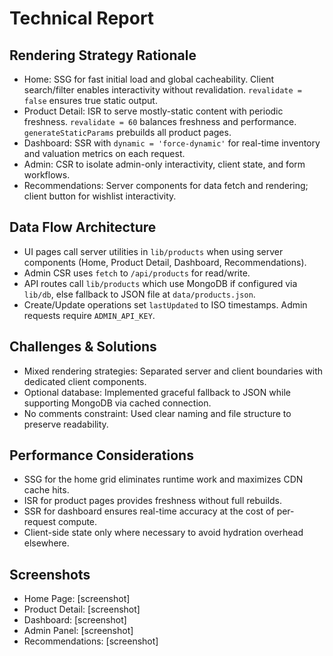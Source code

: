 # Technical Report

## Rendering Strategy Rationale

- Home: SSG for fast initial load and global cacheability. Client search/filter enables interactivity without revalidation. `revalidate = false` ensures true static output.
- Product Detail: ISR to serve mostly-static content with periodic freshness. `revalidate = 60` balances freshness and performance. `generateStaticParams` prebuilds all product pages.
- Dashboard: SSR with `dynamic = 'force-dynamic'` for real-time inventory and valuation metrics on each request.
- Admin: CSR to isolate admin-only interactivity, client state, and form workflows.
- Recommendations: Server components for data fetch and rendering; client button for wishlist interactivity.

## Data Flow Architecture

- UI pages call server utilities in `lib/products` when using server components (Home, Product Detail, Dashboard, Recommendations).
- Admin CSR uses `fetch` to `/api/products` for read/write.
- API routes call `lib/products` which use MongoDB if configured via `lib/db`, else fallback to JSON file at `data/products.json`.
- Create/Update operations set `lastUpdated` to ISO timestamps. Admin requests require `ADMIN_API_KEY`.

## Challenges & Solutions

- Mixed rendering strategies: Separated server and client boundaries with dedicated client components.
- Optional database: Implemented graceful fallback to JSON while supporting MongoDB via cached connection.
- No comments constraint: Used clear naming and file structure to preserve readability.

## Performance Considerations

- SSG for the home grid eliminates runtime work and maximizes CDN cache hits.
- ISR for product pages provides freshness without full rebuilds.
- SSR for dashboard ensures real-time accuracy at the cost of per-request compute.
- Client-side state only where necessary to avoid hydration overhead elsewhere.

## Screenshots

- Home Page: [screenshot]
- Product Detail: [screenshot]
- Dashboard: [screenshot]
- Admin Panel: [screenshot]
- Recommendations: [screenshot]
